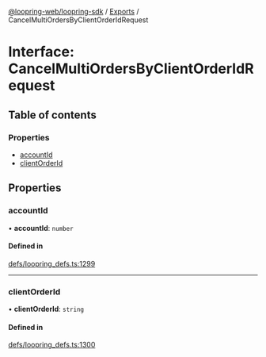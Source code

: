 [@loopring-web/loopring-sdk](../README.md) / [Exports](../modules.md) / CancelMultiOrdersByClientOrderIdRequest

# Interface: CancelMultiOrdersByClientOrderIdRequest

## Table of contents

### Properties

- [accountId](CancelMultiOrdersByClientOrderIdRequest.md#accountid)
- [clientOrderId](CancelMultiOrdersByClientOrderIdRequest.md#clientorderid)

## Properties

### accountId

• **accountId**: `number`

#### Defined in

[defs/loopring_defs.ts:1299](https://github.com/Loopring/loopring_sdk/blob/1b21a8d/src/defs/loopring_defs.ts#L1299)

___

### clientOrderId

• **clientOrderId**: `string`

#### Defined in

[defs/loopring_defs.ts:1300](https://github.com/Loopring/loopring_sdk/blob/1b21a8d/src/defs/loopring_defs.ts#L1300)

